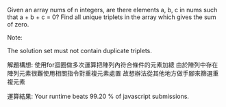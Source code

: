 Given an array nums of n integers, are there elements a, b, c in nums such that a + b + c = 0? Find all unique triplets in the array which gives the sum of zero.

Note:

The solution set must not contain duplicate triplets.


解題構想:
使用for迴圈做多次運算把陣列內符合條件的元素加總
由於陣列中存在陣列元素很難使用相關指令對重複元素處置 故想辦法從其他地方做手腳來篩選重複元素

運算結果:
Your runtime beats 99.20 % of javascript submissions.
